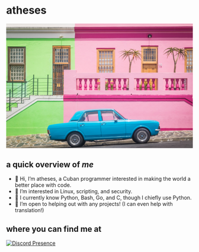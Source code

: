 # atheses #
![image info](cuba.jpg)
## a quick overview of *me* ##
- 👋 Hi, I’m atheses, a Cuban programmer interested in making the world a better place with code.
- 👀 I’m interested in Linux, scripting, and security.
- 🌱 I currently know Python, Bash, Go, and C, though I chiefly use Python.
- 💞️ I’m open to helping out with any projects! (I can even help with translation!)
## where you can find me at ##
[![Discord Presence](https://lanyard.cnrad.dev/api/1036764211159765042)](https://discord.com/users/1036764211159765042)
